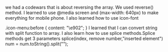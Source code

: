  we had a codewars that is about reversing the array. We used reverse() method.
I learned to use @media screen and (max-width: 640px)
to make everything for mobile phone. I also learned how to use icon-font
  <div class="icon-menu"></div>
  .icon-menu:before {
	content: "\e902";
}
I learned that I can convert string with split function to array. I also learn how to use splice methods.Splice methods get 3 parameters
splice(index, remove number,"inserted element")
num = num.toString().split("");

